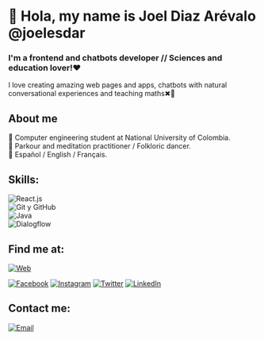 # 👋 Hola, my name is Joel Diaz Arévalo @joelesdar
### I'm a frontend and chatbots developer // Sciences and education lover!❤

I love creating amazing web pages and apps, chatbots with natural conversational experiences and teaching maths✖💯

## About me

📖 Computer engineering student at National University of Colombia.</br>
🎨 Parkour and meditation practitioner / Folkloric dancer.</br>
📣 Español / English / Français.

## Skills:
![React.js](https://img.shields.io/badge/React-61DAFB?style=for-the-badge&logo=react&logoColor=white&labelColor=101010)</br>
![Git y GitHub](https://img.shields.io/badge/Git_GitHub-F05032?style=for-the-badge&logo=git&logoColor=white&labelColor=101010)</br>
![Java](https://img.shields.io/badge/Java-007396?style=for-the-badge&logo=java&logoColor=white&labelColor=101010)</br>
![Dialogflow](https://img.shields.io/badge/Dialogflow-FF9800?style=for-the-badge&logo=dialogflow&logoColor=white&labelColor=101010)

## Find me at:

[![Web](https://img.shields.io/badge/Sitio_Web-joelesdar.com-FF7139?style=for-the-badge&logo=firefox-browser&logoColor=white&labelColor=101010)](https://joelesdar.com)
<!--- [![YouTube](https://img.shields.io/badge/YouTube-DevExperto-FF0000?style=for-the-badge&logo=youtube&logoColor=white&labelColor=101010)](https://devexperto.com/youtube) --->
[![Facebook](https://img.shields.io/badge/Facebook-@joelesdar-1877F2?style=for-the-badge&logo=facebook&logoColor=white&labelColor=101010)](https://www.facebook.com/joelesdar)
[![Instagram](https://img.shields.io/badge/Instagram-@joelesdar-E4405F?style=for-the-badge&logo=instagram&logoColor=white&labelColor=101010)](https://www.instagram.com/joelesdar/)
[![Twitter](https://img.shields.io/badge/Twitter-@joelesdar-1DA1F2?style=for-the-badge&logo=twitter&logoColor=white&labelColor=101010)](https://twitter.com/JoelEsDar)
[![LinkedIn](https://img.shields.io/badge/LinkedIn-Joel_Esteban_Diaz_Arevalo-0077B5?style=for-the-badge&logo=linkedin&logoColor=white&labelColor=101010)](https://www.linkedin.com/in/joel-esteban-diaz-arévalo-435aab1a9/)

## Contact me:

[![Email](https://img.shields.io/badge/Email-Joel-EA4335?style=for-the-badge&logo=gmail&logoColor=white&labelColor=101010)](https://joelesdar.com/contacto)

<!---
JoeLink12/JoeLink12 is a ✨ special ✨ repository because its `README.md` (this file) appears on your GitHub profile.
You can click the Preview link to take a look at your changes.
--->

